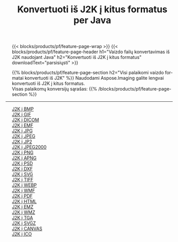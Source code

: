 ﻿---
title: Konvertuoti iš J2K į kitus formatus per Java 
weight: 3920
url: /lt/java/conversion/from/j2k 
lang: lt
langdirlevel: 2
locales: zh-hans,ja,it,ru,de,es,fr,nl,id,lt,pl,pt,vi,tr,ko,zh-hant,ar,hi,th,sv,cs,uk,he
description: Naudodami Aspose.Imaging galite lengvai konvertuoti iš J2K į kitus formatus
---

{{< blocks/products/pf/feature-page-wrap >}}
{{< blocks/products/pf/feature-page-header h1="Vaizdo failų konvertavimas iš J2K naudojant Java" h2="Konvertuoti iš J2K į kitus formatus" downloadText="parsisiųsti" >}}


{{% blocks/products/pf/feature-page-section  h2="Visi palaikomi vaizdo formatai konvertuoti iš J2K" %}}
Naudodami Aspose.Imaging galite lengvai konvertuoti iš J2K į kitus formatus.
<br/>
Visas palaikomų konversijų sąrašas:
{{% /blocks/products/pf/feature-page-section %}}
<div class="container-fluid productfamilypage bg-gray">
    <div class="convertypes bg-gray agp-content section">
        <div class="container">
		<hr style="margin-left:-20px;"/>
		<div class="row other-converters">
		    <div class='col-md-2 other-converter remove-lp remove-rp'><a href="/imaging/lt/java/conversion/j2k-to-bmp" >J2K į BMP</a></div><div class='col-md-2 other-converter remove-lp remove-rp'><a href="/imaging/lt/java/conversion/j2k-to-gif" >J2K į GIF</a></div><div class='col-md-2 other-converter remove-lp remove-rp'><a href="/imaging/lt/java/conversion/j2k-to-dicom" >J2K į DICOM</a></div><div class='col-md-2 other-converter remove-lp remove-rp'><a href="/imaging/lt/java/conversion/j2k-to-emf" >J2K į EMF</a></div><div class='col-md-2 other-converter remove-lp remove-rp'><a href="/imaging/lt/java/conversion/j2k-to-jpg" >J2K į JPG</a></div><div class='col-md-2 other-converter remove-lp remove-rp'><a href="/imaging/lt/java/conversion/j2k-to-jpeg" >J2K į JPEG</a></div><div class='col-md-2 other-converter remove-lp remove-rp'><a href="/imaging/lt/java/conversion/j2k-to-jp2" >J2K į JP2</a></div><div class='col-md-2 other-converter remove-lp remove-rp'><a href="/imaging/lt/java/conversion/j2k-to-jpeg2000" >J2K į JPEG2000</a></div><div class='col-md-2 other-converter remove-lp remove-rp'><a href="/imaging/lt/java/conversion/j2k-to-png" >J2K į PNG</a></div><div class='col-md-2 other-converter remove-lp remove-rp'><a href="/imaging/lt/java/conversion/j2k-to-apng" >J2K į APNG</a></div><div class='col-md-2 other-converter remove-lp remove-rp'><a href="/imaging/lt/java/conversion/j2k-to-psd" >J2K į PSD</a></div><div class='col-md-2 other-converter remove-lp remove-rp'><a href="/imaging/lt/java/conversion/j2k-to-dxf" >J2K į DXF</a></div><div class='col-md-2 other-converter remove-lp remove-rp'><a href="/imaging/lt/java/conversion/j2k-to-svg" >J2K į SVG</a></div><div class='col-md-2 other-converter remove-lp remove-rp'><a href="/imaging/lt/java/conversion/j2k-to-tiff" >J2K į TIFF</a></div><div class='col-md-2 other-converter remove-lp remove-rp'><a href="/imaging/lt/java/conversion/j2k-to-webp" >J2K į WEBP</a></div><div class='col-md-2 other-converter remove-lp remove-rp'><a href="/imaging/lt/java/conversion/j2k-to-wmf" >J2K į WMF</a></div><div class='col-md-2 other-converter remove-lp remove-rp'><a href="/imaging/lt/java/conversion/j2k-to-pdf" >J2K į PDF</a></div><div class='col-md-2 other-converter remove-lp remove-rp'><a href="/imaging/lt/java/conversion/j2k-to-html" >J2K į HTML</a></div><div class='col-md-2 other-converter remove-lp remove-rp'><a href="/imaging/lt/java/conversion/j2k-to-emz" >J2K į EMZ</a></div><div class='col-md-2 other-converter remove-lp remove-rp'><a href="/imaging/lt/java/conversion/j2k-to-wmz" >J2K į WMZ</a></div><div class='col-md-2 other-converter remove-lp remove-rp'><a href="/imaging/lt/java/conversion/j2k-to-tga" >J2K į TGA</a></div><div class='col-md-2 other-converter remove-lp remove-rp'><a href="/imaging/lt/java/conversion/j2k-to-svgz" >J2K į SVGZ</a></div><div class='col-md-2 other-converter remove-lp remove-rp'><a href="/imaging/lt/java/conversion/j2k-to-canvas" >J2K į CANVAS</a></div><div class='col-md-2 other-converter remove-lp remove-rp'><a href="/imaging/lt/java/conversion/j2k-to-ico" >J2K į ICO</a></div>
                </div>
        </div>
    </div>
</div>
<br/>

